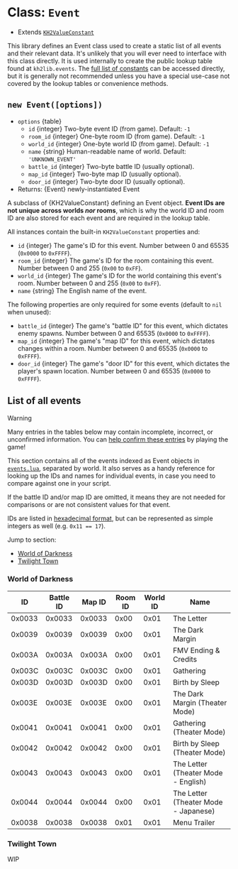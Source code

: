 # Class: `Event` <!-- omit in toc -->

- Extends [`KH2ValueConstant`][kh2valueconstant]

This library defines an Event class used to create a static list of all events and their relevant data.
It's unlikely that you will ever need to interface with this class directly.
It is used internally to create the public lookup table found at `kh2lib.events`.
The [full list of constants][constants] can be accessed directly, but it is generally not recommended
unless you have a special use-case not covered by the lookup tables or convenience methods.

## `new Event([options])` <!-- omit in toc -->

- `options` {table}
  - `id` {integer} Two-byte event ID (from game). Default: `-1`
  - `room_id` {integer} One-byte room ID (from game). Default: `-1`
  - `world_id` {integer} One-byte world ID (from game). Default: `-1`
  - `name` {string} Human-readable name of world. Default: `'UNKNOWN_EVENT'`
  - `battle_id` {integer} Two-byte battle ID (usually optional).
  - `map_id` {integer} Two-byte map ID (usually optional).
  - `door_id` {integer} Two-byte door ID (usually optional).
- Returns: {Event} newly-instantiated Event

A subclass of {KH2ValueConstant} defining an Event object.
**Event IDs are not unique across worlds _nor_ rooms**, which is why the
world ID and room ID are also stored for each event and are required in the lookup table.

All instances contain the built-in `KH2ValueConstant` properties and:

- `id` {integer} The game's ID for this event. Number between 0 and 65535 (`0x0000` to `0xFFFF`).
- `room_id` {integer} The game's ID for the room containing this event.
Number between 0 and 255 (`0x00` to `0xFF`).
- `world_id` {integer} The game's ID for the world containing this event's room.
Number between 0 and 255 (`0x00` to `0xFF`).
- `name` {string} The English name of the event.

The following properties are only required for some events (default to `nil` when unused):

- `battle_id` {integer} The game's "battle ID" for this event, which dictates enemy spawns.
Number between 0 and 65535 (`0x0000` to `0xFFFF`).
- `map_id` {integer} The game's "map ID" for this event, which dictates changes within a room.
Number between 0 and 65535 (`0x0000` to `0xFFFF`).
- `door_id` {integer} The game's "door ID" for this event, which dictates the player's spawn location.
Number between 0 and 65535 (`0x0000` to `0xFFFF`).

## List of all events <!-- omit in toc -->

> [!WARNING]
> Many entries in the tables below may contain incomplete, incorrect, or unconfirmed information.
> You can [help confirm these entries][contribute] by playing the game!

This section contains all of the events indexed as Event objects in [`events.lua`][events_code],
separated by world. It also serves as a handy reference for looking up the IDs and names
for individual events, in case you need to compare against one in your script.

If the battle ID and/or map ID are omitted, it means they are not needed for comparisons or
are not consistent values for that event.

IDs are listed in [hexadecimal format][1], but can be represented as simple integers as well
(e.g. `0x11 == 17`).

Jump to section:

- [World of Darkness](#world-of-darkness)
- [Twilight Town](#twilight-town)

### World of Darkness

| ID     | Battle ID | Map ID | Room ID | World ID | Name                                 |
| ------ | --------- | ------ | ------- | -------- | ------------------------------------ |
| 0x0033 | 0x0033    | 0x0033 | 0x00    | 0x01     | The Letter                           |
| 0x0039 | 0x0039    | 0x0039 | 0x00    | 0x01     | The Dark Margin                      |
| 0x003A | 0x003A    | 0x003A | 0x00    | 0x01     | FMV Ending & Credits                 |
| 0x003C | 0x003C    | 0x003C | 0x00    | 0x01     | Gathering                            |
| 0x003D | 0x003D    | 0x003D | 0x00    | 0x01     | Birth by Sleep                       |
| 0x003E | 0x003E    | 0x003E | 0x00    | 0x01     | The Dark Margin (Theater Mode)       |
| 0x0041 | 0x0041    | 0x0041 | 0x00    | 0x01     | Gathering (Theater Mode)             |
| 0x0042 | 0x0042    | 0x0042 | 0x00    | 0x01     | Birth by Sleep (Theater Mode)        |
| 0x0043 | 0x0043    | 0x0043 | 0x00    | 0x01     | The Letter (Theater Mode - English)  |
| 0x0044 | 0x0044    | 0x0044 | 0x00    | 0x01     | The Letter (Theater Mode - Japanese) |
| 0x0038 | 0x0038    | 0x0038 | 0x01    | 0x01     | Menu Trailer                         |

### Twilight Town

WIP

<!-- Reference links -->
[constants]: /docs/reference/constants/README.md
[events_code]: /io_packages/kh2lib/constants/events.lua
[kh2valueconstant]: /docs/reference/constants/kh2valueconstant.md
[contribute]: /CONTRIBUTING.md
[1]: https://en.wikipedia.org/wiki/Hexadecimal#:~:text=Hexadecimal%20\(also%20known,ten%20to%20fifteen.&text=In%20programming%2C%20several%20notations%20denote%20hexadecimal%20numbers%2C%20usually%20involving%20a%20prefix.%20The%20prefix%200x%20is%20used%20in%20C%2C%20which%20would%20denote%20this%20value%20as%200x2C7.
